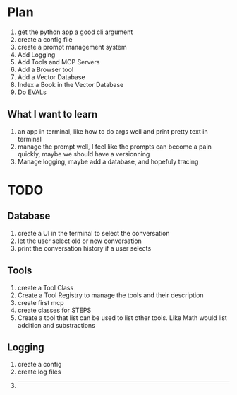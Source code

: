 # Plan

1. get the python app a good cli argument
2. create a config file
3. create a prompt management system
4. Add Logging
5. Add Tools and MCP Servers
6. Add a Browser tool
7. Add a Vector Database 
8. Index a Book in the Vector Database
9. Do EVALs


## What I want to learn 

1. an app in terminal, like how to do args well and print pretty text in terminal
2. manage the prompt well, I feel like the prompts can become a pain quickly, maybe we should have a versionning
3. Manage logging, maybe add a database, and hopefuly tracing 


# TODO 

## Database

1. create a UI in the terminal to select the conversation
2. let the user select old or new conversation
3. print the conversation history if a user selects


## Tools

1. create a Tool Class
2. Create a Tool Registry to manage the tools and their description
3. create first mcp
4. create classes for STEPS
5. Create a tool that list can be used to list other tools. Like Math would list addition and substractions

## Logging

1. create a config 
2. create log files 
3. ****